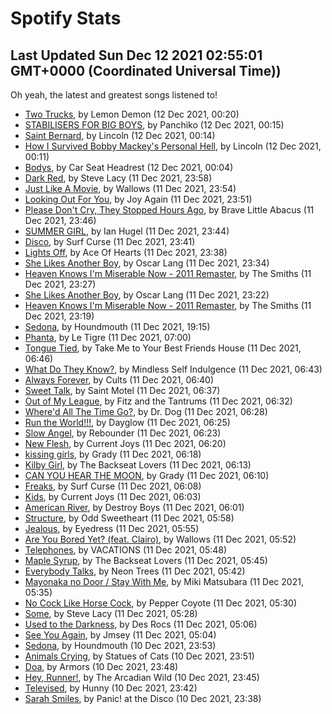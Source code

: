 
# Spotify Stats
## Last Updated Sun Dec 12 2021 02:55:01 GMT+0000 (Coordinated Universal Time))

Oh yeah, the latest and greatest songs listened to!

- [Two Trucks](https://www.last.fm/music/Lemon+Demon/_/Two+Trucks), by Lemon Demon (12 Dec 2021, 00:20)
- [STABILISERS FOR BIG BOYS](https://www.last.fm/music/Panchiko/_/STABILISERS+FOR+BIG+BOYS), by Panchiko (12 Dec 2021, 00:15)
- [Saint Bernard](https://www.last.fm/music/Lincoln/_/Saint+Bernard), by Lincoln (12 Dec 2021, 00:14)
- [How I Survived Bobby Mackey's Personal Hell](https://www.last.fm/music/Lincoln/_/How+I+Survived+Bobby+Mackey%27s+Personal+Hell), by Lincoln (12 Dec 2021, 00:11)
- [Bodys](https://www.last.fm/music/Car+Seat+Headrest/_/Bodys), by Car Seat Headrest (12 Dec 2021, 00:04)
- [Dark Red](https://www.last.fm/music/Steve+Lacy/_/Dark+Red), by Steve Lacy (11 Dec 2021, 23:58)
- [Just Like A Movie](https://www.last.fm/music/Wallows/_/Just+Like+A+Movie), by Wallows (11 Dec 2021, 23:54)
- [Looking Out For You](https://www.last.fm/music/Joy+Again/_/Looking+Out+For+You), by Joy Again (11 Dec 2021, 23:51)
- [Please Don't Cry, They Stopped Hours Ago](https://www.last.fm/music/Brave+Little+Abacus/_/Please+Don%27t+Cry,+They+Stopped+Hours+Ago), by Brave Little Abacus (11 Dec 2021, 23:46)
- [SUMMER GIRL](https://www.last.fm/music/Ian+Hugel/_/SUMMER+GIRL), by Ian Hugel (11 Dec 2021, 23:44)
- [Disco](https://www.last.fm/music/Surf+Curse/_/Disco), by Surf Curse (11 Dec 2021, 23:41)
- [Lights Off](https://www.last.fm/music/Ace+Of+Hearts/_/Lights+Off), by Ace Of Hearts (11 Dec 2021, 23:38)
- [She Likes Another Boy](https://www.last.fm/music/Oscar+Lang/_/She+Likes+Another+Boy), by Oscar Lang (11 Dec 2021, 23:34)
- [Heaven Knows I'm Miserable Now - 2011 Remaster](https://www.last.fm/music/The+Smiths/_/Heaven+Knows+I%27m+Miserable+Now+-+2011+Remaster), by The Smiths (11 Dec 2021, 23:27)
- [She Likes Another Boy](https://www.last.fm/music/Oscar+Lang/_/She+Likes+Another+Boy), by Oscar Lang (11 Dec 2021, 23:22)
- [Heaven Knows I'm Miserable Now - 2011 Remaster](https://www.last.fm/music/The+Smiths/_/Heaven+Knows+I%27m+Miserable+Now+-+2011+Remaster), by The Smiths (11 Dec 2021, 23:19)
- [Sedona](https://www.last.fm/music/Houndmouth/_/Sedona), by Houndmouth (11 Dec 2021, 19:15)
- [Phanta](https://www.last.fm/music/Le+Tigre/_/Phanta), by Le Tigre (11 Dec 2021, 07:00)
- [Tongue Tied](https://www.last.fm/music/Take+Me+to+Your+Best+Friends+House/_/Tongue+Tied), by Take Me to Your Best Friends House (11 Dec 2021, 06:46)
- [What Do They Know?](https://www.last.fm/music/Mindless+Self+Indulgence/_/What+Do+They+Know%3F), by Mindless Self Indulgence (11 Dec 2021, 06:43)
- [Always Forever](https://www.last.fm/music/Cults/_/Always+Forever), by Cults (11 Dec 2021, 06:40)
- [Sweet Talk](https://www.last.fm/music/Saint+Motel/_/Sweet+Talk), by Saint Motel (11 Dec 2021, 06:37)
- [Out of My League](https://www.last.fm/music/Fitz+and+the+Tantrums/_/Out+of+My+League), by Fitz and the Tantrums (11 Dec 2021, 06:32)
- [Where'd All The Time Go?](https://www.last.fm/music/Dr.+Dog/_/Where%27d+All+The+Time+Go%3F), by Dr. Dog (11 Dec 2021, 06:28)
- [Run the World!!!](https://www.last.fm/music/Dayglow/_/Run+the+World!!!), by Dayglow (11 Dec 2021, 06:25)
- [Slow Angel](https://www.last.fm/music/Rebounder/_/Slow+Angel), by Rebounder (11 Dec 2021, 06:23)
- [New Flesh](https://www.last.fm/music/Current+Joys/_/New+Flesh), by Current Joys (11 Dec 2021, 06:20)
- [kissing girls](https://www.last.fm/music/Grady/_/kissing+girls), by Grady (11 Dec 2021, 06:18)
- [Kilby Girl](https://www.last.fm/music/The+Backseat+Lovers/_/Kilby+Girl), by The Backseat Lovers (11 Dec 2021, 06:13)
- [CAN YOU HEAR THE MOON](https://www.last.fm/music/Grady/_/CAN+YOU+HEAR+THE+MOON), by Grady (11 Dec 2021, 06:10)
- [Freaks](https://www.last.fm/music/Surf+Curse/_/Freaks), by Surf Curse (11 Dec 2021, 06:08)
- [Kids](https://www.last.fm/music/Current+Joys/_/Kids), by Current Joys (11 Dec 2021, 06:03)
- [American River](https://www.last.fm/music/Destroy+Boys/_/American+River), by Destroy Boys (11 Dec 2021, 06:01)
- [Structure](https://www.last.fm/music/Odd+Sweetheart/_/Structure), by Odd Sweetheart (11 Dec 2021, 05:58)
- [Jealous](https://www.last.fm/music/Eyedress/_/Jealous), by Eyedress (11 Dec 2021, 05:55)
- [Are You Bored Yet? (feat. Clairo)](https://www.last.fm/music/Wallows/_/Are+You+Bored+Yet%3F+(feat.+Clairo)), by Wallows (11 Dec 2021, 05:52)
- [Telephones](https://www.last.fm/music/VACATIONS/_/Telephones), by VACATIONS (11 Dec 2021, 05:48)
- [Maple Syrup](https://www.last.fm/music/The+Backseat+Lovers/_/Maple+Syrup), by The Backseat Lovers (11 Dec 2021, 05:45)
- [Everybody Talks](https://www.last.fm/music/Neon+Trees/_/Everybody+Talks), by Neon Trees (11 Dec 2021, 05:42)
- [Mayonaka no Door / Stay With Me](https://www.last.fm/music/Miki+Matsubara/_/Mayonaka+no+Door+%2F+Stay+With+Me), by Miki Matsubara (11 Dec 2021, 05:35)
- [No Cock Like Horse Cock](https://www.last.fm/music/Pepper+Coyote/_/No+Cock+Like+Horse+Cock), by Pepper Coyote (11 Dec 2021, 05:30)
- [Some](https://www.last.fm/music/Steve+Lacy/_/Some), by Steve Lacy (11 Dec 2021, 05:28)
- [Used to the Darkness](https://www.last.fm/music/Des+Rocs/_/Used+to+the+Darkness), by Des Rocs (11 Dec 2021, 05:06)
- [See You Again](https://www.last.fm/music/Jmsey/_/See+You+Again), by Jmsey (11 Dec 2021, 05:04)
- [Sedona](https://www.last.fm/music/Houndmouth/_/Sedona), by Houndmouth (10 Dec 2021, 23:53)
- [Animals Crying](https://www.last.fm/music/Statues+of+Cats/_/Animals+Crying), by Statues of Cats (10 Dec 2021, 23:51)
- [Doa](https://www.last.fm/music/Armors/_/Doa), by Armors (10 Dec 2021, 23:48)
- [Hey, Runner!](https://www.last.fm/music/The+Arcadian+Wild/_/Hey,+Runner!), by The Arcadian Wild (10 Dec 2021, 23:45)
- [Televised](https://www.last.fm/music/Hunny/_/Televised), by Hunny (10 Dec 2021, 23:42)
- [Sarah Smiles](https://www.last.fm/music/Panic!+at+the+Disco/_/Sarah+Smiles), by Panic! at the Disco (10 Dec 2021, 23:38)
